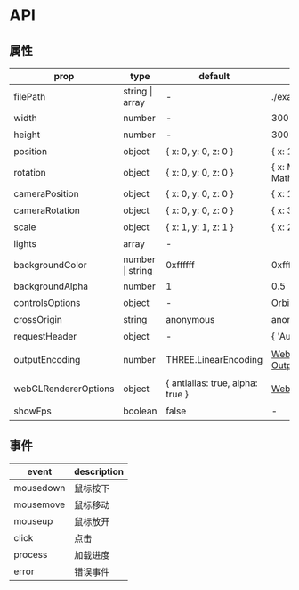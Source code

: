 # API
## 属性

|prop|type|default|example|description|
|----|----|----|----|----|
|filePath|string \| array|-|./exapmle.obj|文件路径|
|width|number|-|300|宽度|
|height|number|-|300|高度|
|position|object|{ x: 0, y: 0, z: 0 }|{ x: 100, y: 20, z: -10 }|物体位置|
|rotation|object|{ x: 0, y: 0, z: 0 }|{ x: Math.PI / 2, y: 0, z: - Math.PI / 4 }|旋转|
|cameraPosition|object|{ x: 0, y: 0, z: 0 }|{ x: 1, y: 2, z: -3 }|摄像机位置|
cameraRotation|object|{ x: 0, y: 0, z: 0 }|	{ x: 3, y: 2, z: -1 }|摄像机旋转|
|scale|object|{ x: 1, y: 1, z: 1 }|{ x: 2, y: 2, z: 3 }|缩放|
|lights|array|-||灯光|
|backgroundColor|number \| string|0xffffff|0xffffff/#f00/rgb(255,255,255)|背景颜色|
|backgroundAlpha|number|1|0.5|背景透明度|
|controlsOptions|object|-|[OrbitControls Properties](https://threejs.org/docs/#examples/en/controls/OrbitControls)|控制参数|
|crossOrigin|string|anonymous|anonymous/use-credentials|跨域配置|
|requestHeader|object|-|{ 'Authorization: Bearer token' }|设置请求头|
|outputEncoding|number|THREE.LinearEncoding|[WebGLRenderer OutputEncoding](https://threejs.org/docs/index.html#api/en/renderers/WebGLRenderer.outputEncoding)|渲染器的输出编码|
|webGLRendererOptions|object|{ antialias: true, alpha: true }|[WebGLRenderer Parameters](https://threejs.org/docs/index.html#api/zh/renderers/WebGLRenderer)|WebGLRenderer可选参数|
|showFps|boolean|false|-|显示FPS等信息|

## 事件
|event|description|
|--|--|
|mousedown|鼠标按下|
|mousemove|鼠标移动|
|mouseup|鼠标放开|
|click|点击|
|process|加载进度|
|error|错误事件|